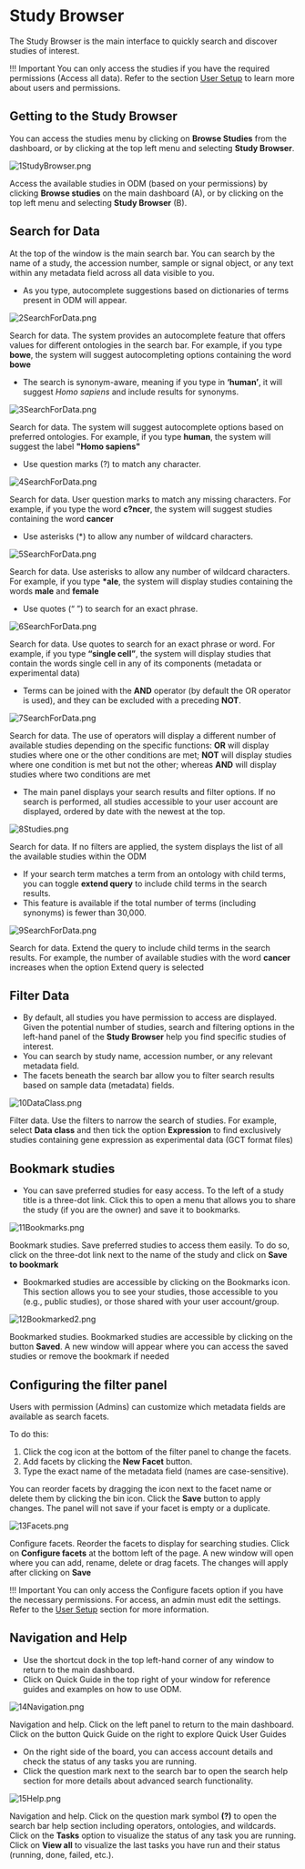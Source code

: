 # Study Browser

The Study Browser is the main interface to quickly search and discover studies of interest. 

!!! Important
    You can only access the studies if you have the required permissions (Access all data). Refer to the section [User Setup](setup.md) to learn more about users and permissions.

## Getting to the Study Browser

You can access the studies menu by clicking on **Browse Studies** from the dashboard, or by clicking at the top left menu and selecting **Study Browser**.

![1StudyBrowser.png](doc-odm-user-guide/images/1StudyBrowser.png)
<figcaption>Access the available studies in ODM (based on your permissions) by clicking <strong>Browse studies</strong> on the main dashboard (A), or by clicking on the top left menu and selecting <strong>Study Browser</strong> (B).</figcaption>

## Search for Data

At the top of the window is the main search bar. You can search by the name of a study, the accession number, sample or signal object, or any text within any metadata field across all data visible to you.

* As you type, autocomplete suggestions based on dictionaries of terms present in ODM will appear. 

![2SearchForData.png](doc-odm-user-guide/images/2SearchForData.png)
<figcaption>Search for data. The system provides an autocomplete feature that offers values for different ontologies in the search bar. For example, if you type <strong>bowe</strong>, the system will suggest autocompleting options containing the word <strong>bowe</strong></figcaption>

* The search is synonym-aware, meaning if you type in **‘human’**, it will suggest *Homo sapiens* and include results for synonyms.

![3SearchForData.png](doc-odm-user-guide/images/3SearchForData.png)
<figcaption>Search for data. The system will suggest autocomplete options based on preferred ontologies. For example, if you type <strong>human</strong>, the system will suggest the label <strong>"Homo sapiens"</strong></figcaption>

* Use question marks (?) to match any character.

![4SearchForData.png](doc-odm-user-guide/images/4SearchForData.png)
<figcaption>Search for data. User question marks to match any missing characters. For example, if  you type the word <strong>c?ncer</strong>, the system will suggest studies containing the word <strong>cancer</strong></figcaption>

* Use asterisks (\*) to allow any number of wildcard characters.

![5SearchForData.png](doc-odm-user-guide/images/5SearchForData.png)
<figcaption>Search for data. Use asterisks to allow any number of wildcard characters. For example, if you type <strong>*ale</strong>, the system will display studies containing the words <strong>male</strong> and <strong>female</strong></figcaption>

* Use quotes (“ ”) to search for an exact phrase.

![6SearchForData.png](doc-odm-user-guide/images/6SearchForData.png)
<figcaption>Search for data. Use quotes to search for an exact phrase or word. For example, if you type <strong>“single cell”</strong>, the system will display studies that contain the words single cell in any of its components (metadata or experimental data)</figcaption>

* Terms can be joined with the **AND** operator (by default the OR operator is used), and they can be excluded with a preceding **NOT**.

![7SearchForData.png](doc-odm-user-guide/images/7SearchForData.png)
<figcaption>Search for data. The use of operators will display a different number of available studies depending on the specific functions: <strong>OR</strong> will display studies where one or the other conditions are met; <strong>NOT</strong> will display studies where one condition is met but not the other; whereas <strong>AND</strong> will display studies where two conditions are met</figcaption>

* The main panel displays your search results and filter options. If no search is performed, all studies accessible to your user account are displayed, ordered by date with the newest at the top. 

![8Studies.png](doc-odm-user-guide/images/8Studies.png)
<figcaption>Search for data. If no filters are applied, the system displays the list of all the available studies within the ODM</figcaption>

* If your search term matches a term from an ontology with child terms, you can toggle **extend query** to include child terms in the search results. 
* This feature is available if the total number of terms (including synonyms) is fewer than 30,000.

![9SearchForData.png](doc-odm-user-guide/images/9SearchForData.png)
<figcaption>Search for data. Extend the query to include child terms in the search results. For example, the number of available studies with the word <strong>cancer</strong> increases when the option Extend query is selected</figcaption>

## Filter Data

* By default, all studies you have permission to access are displayed. Given the potential number of studies, search and filtering options in the left-hand panel of the **Study Browser** help you find specific studies of interest. 
* You can search by study name, accession number, or any relevant metadata field. 
* The facets beneath the search bar allow you to filter search results based on sample data (metadata) fields.

![10DataClass.png](doc-odm-user-guide/images/10DataClass.png)
<figcaption>Filter data. Use the filters to narrow the search of studies. For example, select <strong>Data class</strong> and then tick the option <strong>Expression</strong> to find exclusively studies containing gene expression as experimental data (GCT format files)</figcaption>

## Bookmark studies

* You can save preferred studies for easy access. To the left of a study title is a three-dot link. Click this to open a menu that allows you to share the study (if you are the owner) and save it to bookmarks.

![11Bookmarks.png](doc-odm-user-guide/images/11Bookmarks.png)
<figcaption>Bookmark studies. Save preferred studies to access them easily. To do so, click on the three-dot link next to the name of the study and click on <strong>Save to bookmark</strong></figcaption>

* Bookmarked studies are accessible by clicking on the Bookmarks icon. This section allows you to see your studies, those accessible to you (e.g., public studies), or those shared with your user account/group.

![12Bookmarked2.png](doc-odm-user-guide/images/12Bookmarked2.png)
<figcaption>Bookmarked studies. Bookmarked studies are accessible by clicking on the button <strong>Saved</strong>. A new window will appear where you can access the saved studies or remove the bookmark if needed</figcaption>

## Configuring the filter panel

Users with permission (Admins) can customize which metadata fields are available as search facets.

To do this:

1. Click the cog icon at the bottom of the filter panel to change the facets.
2. Add facets by clicking the **New Facet** button.
3. Type the exact name of the metadata field (names are case-sensitive).

You can reorder facets by dragging the icon next to the facet name or delete them by clicking the bin icon. Click the **Save** button to apply changes. The panel will not save if your facet is empty or a duplicate.

![13Facets.png](doc-odm-user-guide/images/13Facets.png)
<figcaption>Configure facets. Reorder the facets to display for searching studies. Click on <strong>Configure facets</strong> at the bottom left of the page. A new window will open where you can add, rename, delete or drag facets. The changes will apply after clicking on <strong>Save</strong></figcaption>

!!! Important
    You can only access the Configure facets option if you have the necessary permissions. For access, an admin must edit the settings. Refer to the [User Setup](setup.md) section for more information.

## Navigation and Help

* Use the shortcut dock in the top left-hand corner of any window to return to the main dashboard.
* Click on Quick Guide in the top right of your window for reference guides and examples on how to use ODM.

![14Navigation.png](doc-odm-user-guide/images/14Navigation.png)
<figcaption>Navigation and help. Click on the left panel to return to the main dashboard. Click on the button Quick Guide on the right to explore Quick User Guides</figcaption>

* On the right side of the board, you can access account details and check the status of any tasks you are running. 
* Click the question mark next to the search bar to open the search help section for more details about advanced search functionality.

![15Help.png](doc-odm-user-guide/images/15Help.png)
<figcaption>Navigation and help. Click on the question mark symbol <strong>(?)</strong> to open the search bar help section including operators, ontologies, and wildcards. Click on the <strong>Tasks</strong> option to visualize the status of any task you are running. Click on <strong>View all</strong> to visualize the last tasks you have run and their status (running, done, failed, etc.).</figcaption>

